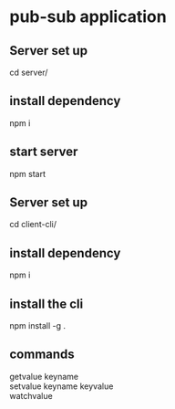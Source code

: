# pub-sub application

## Server set up
cd server/
## install dependency
npm i
## start server
npm start

## Server set up
cd client-cli/
## install dependency
npm i
## install the cli
npm install -g .
## commands
getvalue keyname <br />
setvalue keyname keyvalue <br />
watchvalue
